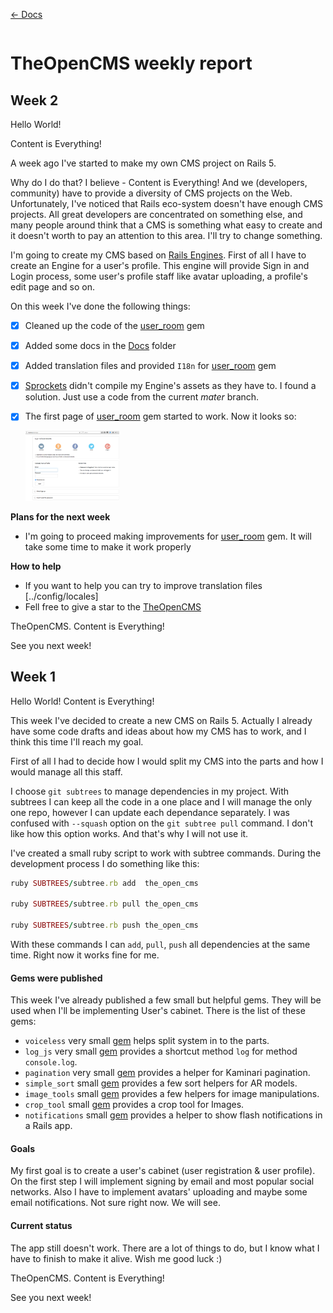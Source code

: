 [&larr; Docs](./README.md)

```
```

# TheOpenCMS weekly report

## Week 2

Hello World!

Content is Everything!

A week ago I've started to make my own CMS project on Rails 5.

Why do I do that? I believe - Content is Everything! And we (developers, community) have to provide a diversity of CMS projects on the Web. Unfortunately, I've noticed that Rails eco-system doesn't have enough CMS projects. All great developers are concentrated on something else, and many people around think that a CMS is something what easy to create and it doesn't worth to pay an attention to this area. I'll try to change something.

I'm going to create my CMS based on [Rails Engines](http://guides.rubyonrails.org/engines.html). First of all I have to create an Engine for a user's profile. This engine will provide Sign in and Login process, some user's profile staff like avatar uploading, a profile's edit page and so on.

On this week I've done the following things:

- [x] Cleaned up the code of the [user_room](https://github.com/TheOpenCMS/user_room) gem
- [x] Added some docs in the [Docs](./) folder
- [x] Added translation files and provided `I18n` for [user_room](https://github.com/TheOpenCMS/user_room) gem
- [x] [Sprockets](https://github.com/rails/sprockets-rails) didn't compile my Engine's assets as they have to. I found a solution. Just use a code from the current *mater* branch.
- [x] The first page of [user_room](https://github.com/TheOpenCMS/user_room) gem started to work. Now it looks so:

  <img src="./imgs/pic_1.png" width="150">

**Plans for the next week**

- I'm going to proceed making improvements for [user_room](https://github.com/TheOpenCMS/user_room) gem. It will take some time to make it work properly

**How to help**

- If you want to help you can try to improve translation files [../config/locales]
- Fell free to give a star to the [TheOpenCMS](https://github.com/TheOpenCMS/TheOpenCMS)

TheOpenCMS. Content is Everything!

See you next week!

## Week 1

Hello World! Content is Everything!

This week I've decided to create a new CMS on Rails 5. Actually I already have some code drafts and ideas about how my CMS has to work, and I think this time I'll reach my goal.

First of all I had to decide how I would split my CMS into the parts and how I would manage all this staff.

I choose `git subtrees` to manage dependencies in my project. With subtrees I can keep all the code in a one place and I will manage the only one repo, however I can update each dependance separately. I was confused with `--squash` option on the `git subtree pull` command. I don't like how this option works. And that's why I will not use it.

I've created a small ruby script to work with subtree commands. During the development process I do something like this:

```ruby
ruby SUBTREES/subtree.rb add  the_open_cms

ruby SUBTREES/subtree.rb pull the_open_cms

ruby SUBTREES/subtree.rb push the_open_cms
```

With these commands I can `add`, `pull`, `push` all dependencies at the same time. Right now it works fine for me.

#### Gems were published

This week I've already published a few small but helpful gems. They will be used when I'll be implementing User's cabinet. There is the list of these gems:

* `voiceless` very small [gem](https://github.com/TheOpenCMS/voiceless) helps split system in to the parts.
* `log_js` very small [gem](https://github.com/TheOpenCMS/log_js) provides a shortcut method `log` for method `console.log`.
* `pagination` very small [gem](https://github.com/TheOpenCMS/pagination) provides a helper for Kaminari pagination.
* `simple_sort` small [gem](https://github.com/TheOpenCMS/simple_sort) provides a few sort helpers for AR models.
* `image_tools` small [gem](https://github.com/TheOpenCMS/image_tools) provides a few helpers for image manipulations.
* `crop_tool` small [gem](https://github.com/TheOpenCMS/crop_tool) provides a crop tool for Images.
* `notifications` small [gem](https://github.com/TheOpenCMS/notifications) provides a helper to show flash notifications in a Rails app.

#### Goals

My first goal is to create a user's cabinet (user registration & user profile). On the first step I will implement signing by email and most popular social networks. Also I have to implement avatars' uploading and maybe some email notifications. Not sure right now. We will see.

#### Current status

The app still doesn't work. There are a lot of things to do, but I know what I have to finish to make it alive. Wish me good luck :)

TheOpenCMS. Content is Everything!

See you next week!
